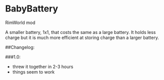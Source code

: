 # BabyBattery
RimWorld mod

A smaller battery, 1x1, that costs the same as a large battery. It holds less charge but it is much more efficient at storing charge than a larger battery.

##Changelog:

###1.0:
* threw it together in 2-3 hours
* things seem to work
